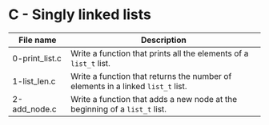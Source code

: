# C - Singly linked lists

| File name      | Description                                                                     |
| -------------- | ------------------------------------------------------------------------------- |
| 0-print_list.c | Write a function that prints all the elements of a `list_t` list.               |
| 1-list_len.c   | Write a function that returns the number of elements in a linked `list_t` list. |
| 2-add_node.c   | Write a function that adds a new node at the beginning of a `list_t` list.      |
